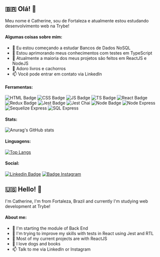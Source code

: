 ## :brazil: Olá! 👋

Meu nome é Catherine, sou de Fortaleza e atualmente estou estudando desenvolvimento web na Trybe!

#### Algumas coisas sobre mim:

- 🔭 Eu estou começando a estudar Bancos de Dados NoSQL
- 🌱 Estou aprimorando meus conhecimentos com testes em TypeScript
- 👯 Atualmente a maioria dos meus projetos são feitos em ReactJS e NodeJS
- :dog: Adoro livros e cachorros 
- 📫 Você pode entrar em contato via LinkedIn

#### Ferramentas:

![HTML Badge](https://img.shields.io/badge/HTML5-E34F26?style=for-the-badge&logo=html5&logoColor=white)
![CSS Badge](https://img.shields.io/badge/CSS3-1572B6?style=for-the-badge&logo=css3&logoColor=white)
![JS Badge](https://img.shields.io/badge/JavaScript-323330?style=for-the-badge&logo=javascript&logoColor=F7DF1E)
![TS Badge](https://img.shields.io/badge/TypeScript-007ACC?style=for-the-badge&logo=typescript&logoColor=white)
![React Badge](https://img.shields.io/badge/React-20232A?style=for-the-badge&logo=react&logoColor=61DAFB)
![Redux Badge](https://img.shields.io/badge/Redux-593D88?style=for-the-badge&logo=redux&logoColor=white)
![Jest Badge](https://img.shields.io/badge/Jest-C21325?style=for-the-badge&logo=jest&logoColor=white)
![Jest Chai](https://img.shields.io/badge/chai-A30701?style=for-the-badge&logo=chai&logoColor=white)
![Node Badge](https://img.shields.io/badge/Node.js-339933?style=for-the-badge&logo=nodedotjs&logoColor=white)
![Node Express](https://img.shields.io/badge/Express.js-000000?style=for-the-badge&logo=express&logoColor=white)
![Sequelize Express](https://img.shields.io/badge/Sequelize-52B0E7?style=for-the-badge&logo=Sequelize&logoColor=white)
![SQL Express](https://img.shields.io/badge/MySQL-005C84?style=for-the-badge&logo=mysql&logoColor=white)

#### Stats:

![Anurag's GitHub stats](https://github-readme-stats.vercel.app/api?username=catherineteles&show_icons=true&theme=radical)

#### Linguagens:

[![Top Langs](https://github-readme-stats.vercel.app/api/top-langs/?username=catherineteles&layout=compact)](https://github.com/anuraghazra/github-readme-stats)

#### Social:

[![Linkedin Badge](https://img.shields.io/badge/-LinkedIn-blue?style=flat-square&logo=Linkedin&logoColor=white&link=[https://www.linkedin.com/in/catherineteles/)](https://www.linkedin.com/in/catherineteles/)
[![Badge Instagram](https://img.shields.io/badge/Instagram-E4405F?style=for-the-badge&logo=instagram&logoColor=white&link=[https://www.instagram.com/catherineteles/)](https://www.instagram.com/catherineteles/)

## :us: Hello! 👋

I'm Catherine, I'm from Fortaleza, Brazil and currently I'm studying web development at Trybe!

#### About me:

- 🔭 I'm starting the module of Back End
- 🌱 I'm trying to improve my skills with tests in React using Jest and RTL
- 👯 Most of my current projects are with ReactJS
- :dog: I love dogs and books
- 📫 Talk to me via LinkedIn or Instagram
